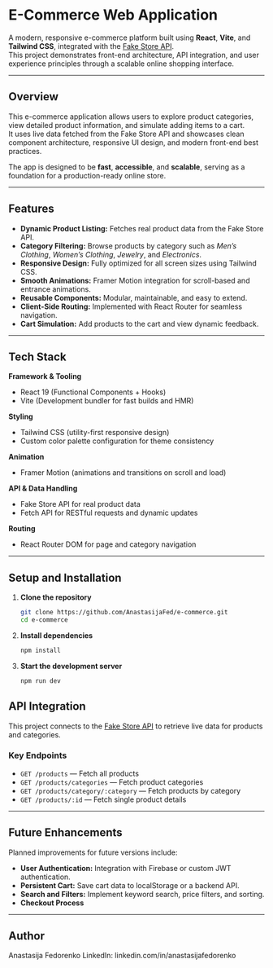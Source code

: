 # E-Commerce Web Application

A modern, responsive e-commerce platform built using **React**, **Vite**, and **Tailwind CSS**, integrated with the [Fake Store API](https://fakestoreapi.com/).  
This project demonstrates front-end architecture, API integration, and user experience principles through a scalable online shopping interface.

---

## Overview

This e-commerce application allows users to explore product categories, view detailed product information, and simulate adding items to a cart.  
It uses live data fetched from the Fake Store API and showcases clean component architecture, responsive UI design, and modern front-end best practices.

The app is designed to be **fast**, **accessible**, and **scalable**, serving as a foundation for a production-ready online store.

---

## Features

- **Dynamic Product Listing:** Fetches real product data from the Fake Store API.  
- **Category Filtering:** Browse products by category such as *Men’s Clothing*, *Women’s Clothing*, *Jewelry*, and *Electronics*.  
- **Responsive Design:** Fully optimized for all screen sizes using Tailwind CSS.  
- **Smooth Animations:** Framer Motion integration for scroll-based and entrance animations.  
- **Reusable Components:** Modular, maintainable, and easy to extend.  
- **Client-Side Routing:** Implemented with React Router for seamless navigation.  
- **Cart Simulation:** Add products to the cart and view dynamic feedback.  

---

## Tech Stack

**Framework & Tooling**  
- React 19 (Functional Components + Hooks)  
- Vite (Development bundler for fast builds and HMR)

**Styling**  
- Tailwind CSS (utility-first responsive design)  
- Custom color palette configuration for theme consistency  

**Animation**  
- Framer Motion (animations and transitions on scroll and load)

**API & Data Handling**  
- Fake Store API for real product data  
- Fetch API for RESTful requests and dynamic updates  

**Routing**  
- React Router DOM for page and category navigation  

---

## Setup and Installation

1. **Clone the repository**
   ```bash
   git clone https://github.com/AnastasijaFed/e-commerce.git
   cd e-commerce

2. **Install dependencies**
   ```bash
   npm install

3. **Start the development server**
   ```bash
   npm run dev

## API Integration

This project connects to the [Fake Store API](https://fakestoreapi.com/) to retrieve live data for products and categories.

### Key Endpoints
- `GET /products` — Fetch all products  
- `GET /products/categories` — Fetch product categories  
- `GET /products/category/:category` — Fetch products by category  
- `GET /products/:id` — Fetch single product details  

---

## Future Enhancements

Planned improvements for future versions include:

- **User Authentication:** Integration with Firebase or custom JWT authentication.  
- **Persistent Cart:** Save cart data to localStorage or a backend API.  
- **Search and Filters:** Implement keyword search, price filters, and sorting.  
- **Checkout Process**

---

## Author

Anastasija Fedorenko
LinkedIn: linkedin.com/in/anastasijafedorenko
